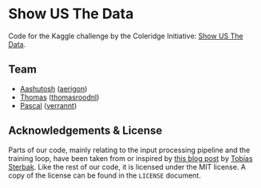 # Show US The Data

Code for the Kaggle challenge by the Coleridge Initiative: [Show US The Data](https://www.kaggle.com/c/coleridgeinitiative-show-us-the-data).

## Team

- [Aashutosh](https://www.kaggle.com/aerigon) ([aerigon](https://github.com/aerigon/))
- [Thomas](https://www.kaggle.com/thomasrood) ([thomasroodnl](https://github.com/thomasroodnl))
- [Pascal](https://www.kaggle.com/pascalschroder) ([verrannt](https://github.com/verrannt))

## Acknowledgements & License

Parts of our code, mainly relating to the input processing pipeline and the training loop, have been taken from or inspired by [this blog post](https://www.depends-on-the-definition.com/named-entity-recognition-with-bert/) by [Tobias Sterbak](https://www.depends-on-the-definition.com/about/). Like the rest of our code, it is licensed under the MIT license. A copy of the license can be found in the `LICENSE` document. 
